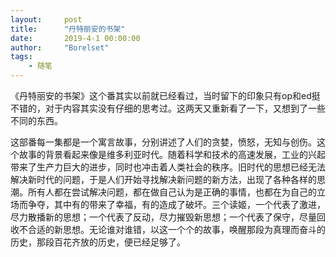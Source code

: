 ```yaml
---
layout:     post
title:      "丹特丽安的书架"
date:       2019-4-1 00:00:00
author:     "Borelset"
tags:
    - 随笔
---
```



《丹特丽安的书架》这个番其实以前就已经看过，当时留下的印象只有op和ed挺不错的，对于内容其实没有仔细的思考过。这两天又重新看了一下，又想到了一些不同的东西。

这部番每一集都是一个寓言故事，分别讲述了人们的贪婪，愤怒，无知与创伤。这个故事的背景看起来像是维多利亚时代。随着科学和技术的高速发展，工业的兴起带来了生产力巨大的进步，同时也冲击着人类社会的秩序。旧时代的思想已经无法解决新时代的问题，于是人们开始寻找解决新问题的新方法，出现了各种各样的思潮。所有人都在尝试解决问题，都在做自己认为是正确的事情，也都在为自己的立场而争夺，其中有的带来了幸福，有的造成了破坏。三个读姬，一个代表了激进，尽力散播新的思想；一个代表了反动，尽力摧毁新思想；一个代表了保守，尽量回收不合适的新思想。无论谁对谁错，以这一个个的故事，唤醒那段为真理而奋斗的历史，那段百花齐放的历史，便已经足够了。